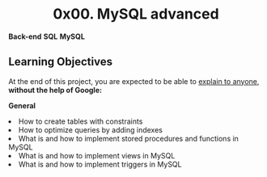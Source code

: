 <center><h1>0x00. MySQL advanced</h1></center>
<b>Back-end</b>  <b>SQL</b>  <b>MySQL</b>

<h2>Learning Objectives</h2>

<p>
At the end of this project, you are expected to be able to <a href="https://alx-intranet.hbtn.io/rltoken/NEA0Fr7muHfukl5lziVAhg">explain to anyone</a>, <b>without the help of Google:</b>

<b>General</b>
<li>How to create tables with constraints</li>
<li>How to optimize queries by adding indexes</li>
<li>What is and how to implement stored procedures and functions in MySQL</li>
<li>What is and how to implement views in MySQL</li>
<li>What is and how to implement triggers in MySQL</li>
</ul>
</p>
